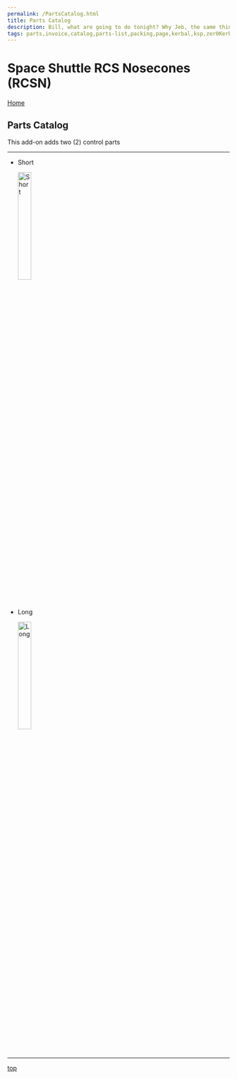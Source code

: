 ```yaml
---
permalink: /PartsCatalog.html
title: Parts Catalog
description: Bill, what are going to do tonight? Why Jeb, the same thing we do every night, Take over the world!
tags: parts,invoice,catalog,parts-list,packing,page,kerbal,ksp,zer0Kerbal,zedK
---
```


<!-- PartsCatalog.md v1.1.4.0
Space Shuttle RCS Nosecones (RCSN)
created: 01 Feb 2022
updated: 15 May 2022 -->

<script src="https://kit.fontawesome.com/0ea5493613.js" crossorigin="anonymous"></script>
<i class="fa-solid fa-explosion fa-beat-fade fa-3x" style="--fa-beat-fade-opacity: 0.1; --fa-beat-fade-scale: 1.25;color: #FF7E03" ></i>

# Space Shuttle RCS Nosecones (RCSN)

[Home](./index.md)

## Parts Catalog

This add-on adds two (2) control parts

---

* Short

  <img src="https://raw.githubusercontent.com/zer0Kerbal/SpaceShuttleRCSNosecones/master/GameData/SpaceShuttleRCSNosecones/Parts/%40thumbs/rcsn-short_icon.png" alt="Short" width="25%" height="25%" />
  
* Long

  <img src="https://raw.githubusercontent.com/zer0Kerbal/SpaceShuttleRCSNosecones/master/GameData/SpaceShuttleRCSNosecones/Parts/%40thumbs/rcsn-long_icon.png" alt="Long" width="25%" height="25%" />

---

[top](#Parts-Catalog)

<!-- this file CC BY-ND 4.0 by zer0Kerbal -->